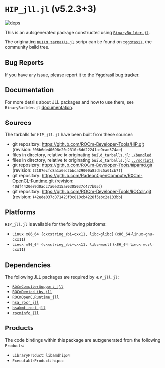 # `HIP_jll.jl` (v5.2.3+3)

[![deps](https://juliahub.com/docs/HIP_jll/deps.svg)](https://juliahub.com/ui/Packages/HIP_jll/vP5rW?page=2)

This is an autogenerated package constructed using [`BinaryBuilder.jl`](https://github.com/JuliaPackaging/BinaryBuilder.jl).

The originating [`build_tarballs.jl`](https://github.com/JuliaPackaging/Yggdrasil/blob/281fc1de66687d92599cdb14295b98e8999c9d44/H/HIP/HIP@5.4.4/build_tarballs.jl) script can be found on [`Yggdrasil`](https://github.com/JuliaPackaging/Yggdrasil/), the community build tree.

## Bug Reports

If you have any issue, please report it to the Yggdrasil [bug tracker](https://github.com/JuliaPackaging/Yggdrasil/issues).

## Documentation

For more details about JLL packages and how to use them, see `BinaryBuilder.jl` [documentation](https://docs.binarybuilder.org/stable/jll/).

## Sources

The tarballs for `HIP_jll.jl` have been built from these sources:

* git repository: https://github.com/ROCm-Developer-Tools/HIP.git (revision: `206b6de40698e20b2310c6dd22241ac9cad574ae`)
* files in directory, relative to originating `build_tarballs.jl`: [`./bundled`](https://github.com/JuliaPackaging/Yggdrasil/tree/281fc1de66687d92599cdb14295b98e8999c9d44/H/HIP/HIP@5.4.4/bundled)
* files in directory, relative to originating `build_tarballs.jl`: [`../scripts`](https://github.com/JuliaPackaging/Yggdrasil/tree/281fc1de66687d92599cdb14295b98e8999c9d44/H/HIP/HIP@5.4.4/scripts)
* git repository: https://github.com/ROCm-Developer-Tools/hipamd.git (revision: `02187ecfc8a1a6ed2bbca29000a83dec5a61cb7f`)
* git repository: https://github.com/RadeonOpenCompute/ROCm-OpenCL-Runtime.git (revision: `40df4420ea9d0adc7a6e315a50305037c477b05d`)
* git repository: https://github.com/ROCm-Developer-Tools/ROCclr.git (revision: `442ede037c871420f3c810cb4228f5ebc2a133bb`)

## Platforms

`HIP_jll.jl` is available for the following platforms:

* `Linux x86_64 {cxxstring_abi=cxx11, libc=glibc}` (`x86_64-linux-gnu-cxx11`)
* `Linux x86_64 {cxxstring_abi=cxx11, libc=musl}` (`x86_64-linux-musl-cxx11`)

## Dependencies

The following JLL packages are required by `HIP_jll.jl`:

* [`ROCmCompilerSupport_jll`](https://github.com/JuliaBinaryWrappers/ROCmCompilerSupport_jll.jl)
* [`ROCmDeviceLibs_jll`](https://github.com/JuliaBinaryWrappers/ROCmDeviceLibs_jll.jl)
* [`ROCmOpenCLRuntime_jll`](https://github.com/JuliaBinaryWrappers/ROCmOpenCLRuntime_jll.jl)
* [`hsa_rocr_jll`](https://github.com/JuliaBinaryWrappers/hsa_rocr_jll.jl)
* [`hsakmt_roct_jll`](https://github.com/JuliaBinaryWrappers/hsakmt_roct_jll.jl)
* [`rocminfo_jll`](https://github.com/JuliaBinaryWrappers/rocminfo_jll.jl)

## Products

The code bindings within this package are autogenerated from the following `Products`:

* `LibraryProduct`: `libamdhip64`
* `ExecutableProduct`: `hipcc`
